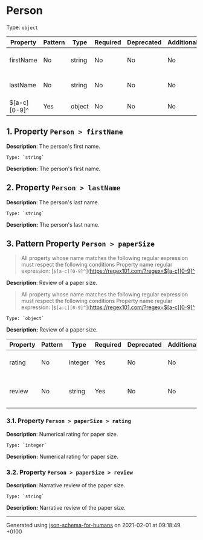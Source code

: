 # Person
Type: `object`

| Property | Pattern | Type | Required | Deprecated | Additional | Description |
| -------- | ------- | ---- | -------- | ---------- | ---------- | ----------- |
|firstName|No|string|No|No| No|The person's first name.|
|lastName|No|string|No|No| No|The person's last name.|
|$[a-c][0-9]^|Yes|object|No|No| No|Review of a paper size.|

## <a name="firstName"></a> 1. Property `Person > firstName`

**Description**:  The person's first name.

    Type: `string`

**Description:** The person's first name.

## <a name="lastName"></a> 2. Property `Person > lastName`

**Description**:  The person's last name.

    Type: `string`

**Description:** The person's last name.

## <a name="pattern1"></a> 3. Pattern Property `Person > paperSize`
  > All property whose name matches the following regular expression must respect the following conditions
    Property name regular expression: 
  [`$[a-c][0-9]^`](https://regex101.com/?regex=$[a-c][0-9]^

**Description**:  Review of a paper size.
  > All property whose name matches the following regular expression must respect the following conditions
    Property name regular expression: 
  [`$[a-c][0-9]^`](https://regex101.com/?regex=$[a-c][0-9]^

    Type: `object`

**Description:** Review of a paper size.

| Property | Pattern | Type | Required | Deprecated | Additional | Description |
| -------- | ------- | ---- | -------- | ---------- | ---------- | ----------- |
|rating|No|integer|Yes|No| No|Numerical rating for paper size.|
|review|No|string|Yes|No| No|Narrative review of the paper size.|

### <a name="pattern1_rating"></a> 3.1. Property `Person > paperSize > rating`

**Description**:  Numerical rating for paper size.

    Type: `integer`

**Description:** Numerical rating for paper size.

### <a name="pattern1_review"></a> 3.2. Property `Person > paperSize > review`

**Description**:  Narrative review of the paper size.

    Type: `string`

**Description:** Narrative review of the paper size.

----------------------------------------------------------------------------------------------------------------------------
Generated using [json-schema-for-humans](https://github.com/coveooss/json-schema-for-humans) on 2021-02-01 at 09:18:49 +0100